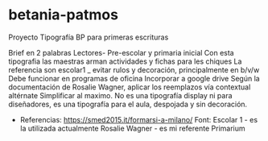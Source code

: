 # betania-patmos
Proyecto Tipografía BP para primeras escrituras

Brief en 2 palabras
Lectores- Pre-escolar y primaria inicial
Con esta tipografia las maestras arman actividades y fichas para les chiques
La referencia son escolar1 _ evitar rulos y decoración, principalmente en b/v/w 
Debe funcionar en programas de oficina
Incorporar a google drive
Según la documentación de Rosalie Wagner, aplicar los reemplazos vía contextual altérnate
Simplificar al maximo.
No es una tipografía display ni para diseñadores, es una tipografía para el aula, despojada y sin decoración.



- Referencias:
https://smed2015.it/formarsi-a-milano/
Font: 
Escolar 1 - es la utilizada actualmente
Rosalie Wagner - es mi referente
Primarium
